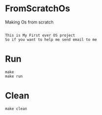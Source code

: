 # FromScratchOs
Making Os from scratch


```

This is My First ever OS project 
So if you want to help me send email to me 

```

# Run
```
make 
make run

```

# Clean

```
make clean
``` 
